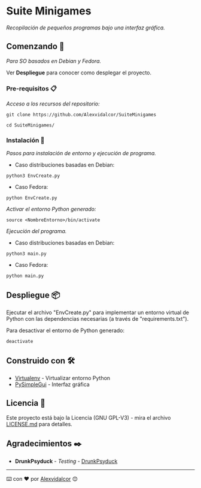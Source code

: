 # Suite Minigames

_Recopilación de pequeños programas bajo una interfaz gráfica._


## Comenzando 🚀

_Para SO basados en Debian y Fedora._

Ver **Despliegue** para conocer como desplegar el proyecto.


### Pre-requisitos 📋

_Acceso a los recursos del repositorio:_

```
git clone https://github.com/Alexvidalcor/SuiteMinigames

cd SuiteMinigames/
```


### Instalación 🔧

_Pasos para instalación de entorno y ejecución de programa._

* Caso distribuciones basadas en Debian:

```
python3 EnvCreate.py
```

* Caso Fedora:
```
python EnvCreate.py
```

_Activar el entorno Python generado:_

```
source <NombreEntorno>/bin/activate
```
_Ejecución del programa._

* Caso distribuciones basadas en Debian:

```
python3 main.py
```

* Caso Fedora:

```
python main.py
```


## Despliegue 📦

Ejecutar el archivo "EnvCreate.py" para implementar un entorno virtual de Python con las dependencias necesarias (a través de "requirements.txt").

Para desactivar el entorno de Python generado:

```
deactivate
```


## Construido con 🛠️

* [Virtualenv](https://virtualenv.pypa.io/en/latest/) - Virtualizar entorno Python
* [PySimpleGui](https://pysimplegui.readthedocs.io/en/latest/) - Interfaz gráfica


## Licencia 📄

Este proyecto está bajo la Licencia (GNU GPL-V3) - mira el archivo [LICENSE.md](LICENSE.md) para detalles.


## Agradecimientos ✒️

* **DrunkPsyduck** - *Testing* - [DrunkPsyduck](https://github.com/DrunkPsyduck)


---
⌨️ con ❤️ por [Alexvidalcor](https://github.com/Alexvidalcor) 😊